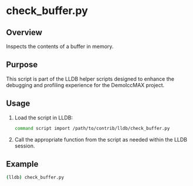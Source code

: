 
# check_buffer.py

## Overview
Inspects the contents of a buffer in memory.

## Purpose
This script is part of the LLDB helper scripts designed to enhance the debugging and profiling experience for the DemoIccMAX project.

## Usage
1. Load the script in LLDB:
    ```bash
    command script import /path/to/contrib/lldb/check_buffer.py
    ```
    
2. Call the appropriate function from the script as needed within the LLDB session.

## Example
```bash
(lldb) check_buffer.py
```
